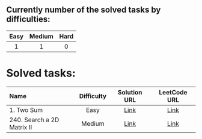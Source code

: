 ## Currently number of the solved tasks by difficulties:
| Easy  | Medium | Hard  |
| :---: | :---:  | :---: |
| 1     | 1      | 0     |

# Solved tasks:
| Name | Difficulty  | Solution URL | LeetCode URL |
| :--- | :---: | :---: | :---: |
| 1. Two Sum | Easy | [Link](https://github.com/devshok/LeetCode/tree/main/n1-Two-Sum)  | [Link](https://leetcode.com/problems/two-sum/description/) |
| 240. Search a 2D Matrix II | Medium | [Link](https://shorturl.ac/n240) | [Link](https://shorturl.ac/7b3lh) |